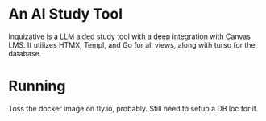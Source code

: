 # An AI Study Tool
Inquizative is a LLM aided study tool with a deep integration with Canvas LMS.
It utilizes HTMX, Templ, and Go for all views, along with turso for 
the database. 

# Running
Toss the docker image on fly.io, probably. Still need to setup a DB loc for it.
